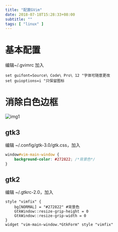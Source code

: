 ```yaml
---
title: "配置GVim"
date: 2018-07-18T15:28:33+08:00
subtitle: ""
tags: [ "linux" ]
---
```


# 基本配置
编辑~/.gvimrc
加入
```vim
set guifont=Source\ Code\ Pro\ 12 "字体可随意更改
set guioptions=i "只保留图标
```

# 消除白色边框
![img1](/img/configurate_gvim/1.png)

## gtk3
编辑 ~/.config/gtk-3.0/gtk.css，加入

```css
window#vim-main-window {
    background-color: #272822; /*背景色*/
}
```

## gtk2
编辑 ~/.gtkrc-2.0，加入

```gtkrc
style "vimfix" {
    bg[NORMAL] = "#272822" #背景色
    GtkWindow::resize-grip-height = 0
    GtkWindow::resize-grip-width = 0
}
widget "vim-main-window.*GtkForm" style "vimfix"
```
